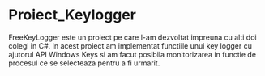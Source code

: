 # Proiect_Keylogger
FreeKeyLogger este un proiect pe care l-am dezvoltat impreuna cu alti doi colegi in C#. In acest proiect am implementat functiile unui key logger cu ajutorul API Windows Keys si am facut posibila monitorizarea in functie de procesul ce se selecteaza pentru a fi urmarit.
